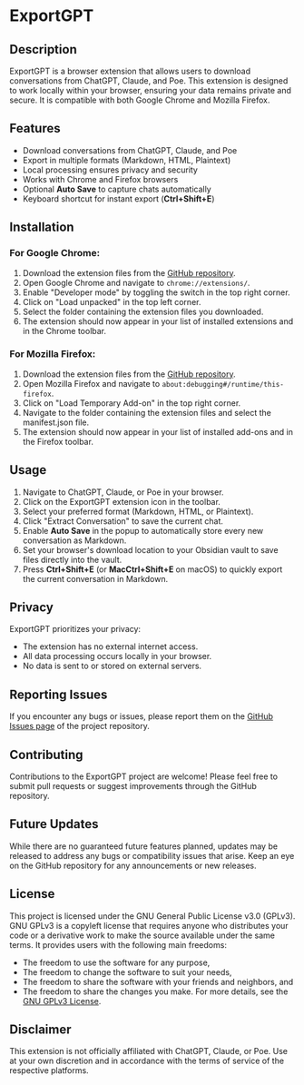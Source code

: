 # ExportGPT
## Description
ExportGPT is a browser extension that allows users to download conversations from ChatGPT, Claude, and Poe. This extension is designed to work locally within your browser, ensuring your data remains private and secure. It is compatible with both Google Chrome and Mozilla Firefox.

## Features

- Download conversations from ChatGPT, Claude, and Poe
- Export in multiple formats (Markdown, HTML, Plaintext)
- Local processing ensures privacy and security
- Works with Chrome and Firefox browsers
- Optional **Auto Save** to capture chats automatically
- Keyboard shortcut for instant export (**Ctrl+Shift+E**)

## Installation
### For Google Chrome:
1. Download the extension files from the [GitHub repository](https://github.com/jms830/chatexporter/releases/tag/v1.2.0).
2. Open Google Chrome and navigate to `chrome://extensions/`.
3. Enable "Developer mode" by toggling the switch in the top right corner.
4. Click on "Load unpacked" in the top left corner.
5. Select the folder containing the extension files you downloaded.
6. The extension should now appear in your list of installed extensions and in the Chrome toolbar.

### For Mozilla Firefox:
1. Download the extension files from the [GitHub repository](https://github.com/jms830/chatexporter/releases/tag/v1.2.0).
2. Open Mozilla Firefox and navigate to `about:debugging#/runtime/this-firefox`.
3. Click on "Load Temporary Add-on" in the top right corner.
4. Navigate to the folder containing the extension files and select the manifest.json file.
5. The extension should now appear in your list of installed add-ons and in the Firefox toolbar.

## Usage
1. Navigate to ChatGPT, Claude, or Poe in your browser.
2. Click on the ExportGPT extension icon in the toolbar.
3. Select your preferred format (Markdown, HTML, or Plaintext).
4. Click "Extract Conversation" to save the current chat.
5. Enable **Auto Save** in the popup to automatically store every new
   conversation as Markdown.
6. Set your browser's download location to your Obsidian vault to save
   files directly into the vault.
7. Press **Ctrl+Shift+E** (or **MacCtrl+Shift+E** on macOS) to quickly
   export the current conversation in Markdown.

## Privacy
ExportGPT prioritizes your privacy:
- The extension has no external internet access.
- All data processing occurs locally in your browser.
- No data is sent to or stored on external servers.

## Reporting Issues
If you encounter any bugs or issues, please report them on the [GitHub Issues page](https://github.com/jms830/chatexporter/issues) of the project repository.

## Contributing
Contributions to the ExportGPT project are welcome! Please feel free to submit pull requests or suggest improvements through the GitHub repository.

## Future Updates
While there are no guaranteed future features planned, updates may be released to address any bugs or compatibility issues that arise. Keep an eye on the GitHub repository for any announcements or new releases.

## License
This project is licensed under the GNU General Public License v3.0 (GPLv3).
GNU GPLv3 is a copyleft license that requires anyone who distributes your code or a derivative work to make the source available under the same terms. It provides users with the following main freedoms:
- The freedom to use the software for any purpose,
- The freedom to change the software to suit your needs,
- The freedom to share the software with your friends and neighbors, and
- The freedom to share the changes you make.
For more details, see the [GNU GPLv3 License](https://www.gnu.org/licenses/gpl-3.0.en.html).

## Disclaimer
This extension is not officially affiliated with ChatGPT, Claude, or Poe. Use at your own discretion and in accordance with the terms of service of the respective platforms.
